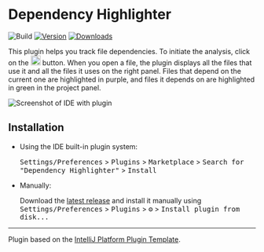 # Dependency Highlighter

![Build](https://github.com/pberdnik/dependency-highlighter/workflows/Build/badge.svg)
[![Version](https://img.shields.io/jetbrains/plugin/v/PLUGIN_ID.svg)](https://plugins.jetbrains.com/plugin/22926-dependency-highlighter)
[![Downloads](https://img.shields.io/jetbrains/plugin/d/PLUGIN_ID.svg)](https://plugins.jetbrains.com/plugin/22926-dependency-highlighter)

<!-- Plugin description -->

This plugin helps you track file dependencies.
To initiate the analysis, click on the <img src="https://pberdnik.github.io/res/analyze_button.svg" width="20"/> button.
When you open a file, the plugin displays all the files that use it and all the files it uses on the right panel.
Files that depend on the current one are highlighted in purple, and files it depends on are highlighted in green
in the project panel.

<img src="https://pberdnik.github.io/res/example.png" alt="Screenshot of IDE with plugin"/>
<!-- Plugin description end -->

## Installation

- Using the IDE built-in plugin system:

  <kbd>Settings/Preferences</kbd> > <kbd>Plugins</kbd> > <kbd>Marketplace</kbd> > <kbd>Search for "Dependency
  Highlighter"</kbd> >
  <kbd>Install</kbd>

- Manually:

  Download the [latest release](https://github.com/pberdnik/dependency-highlighter/releases/latest) and install it
  manually using
  <kbd>Settings/Preferences</kbd> > <kbd>Plugins</kbd> > <kbd>⚙️</kbd> > <kbd>Install plugin from disk...</kbd>

---
Plugin based on the [IntelliJ Platform Plugin Template][template].

[template]: https://github.com/JetBrains/intellij-platform-plugin-template

[docs:plugin-description]: https://plugins.jetbrains.com/docs/intellij/plugin-user-experience.html#plugin-description-and-presentation
